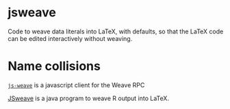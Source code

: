 # jsweave

Code to weave data literals into LaTeX, with defaults, so that the LaTeX code can be edited interactively without weaving.

# Name collisions

[`js-weave`](https://www.npmjs.com/package/js-weave) is a javascript client for the Weave RPC

[JSweave](http://www.seinan-gu.ac.jp/~shito/jsweave/archives/manual.pdf) is a java program to weave R output into LaTeX.

<!-- done. -->
